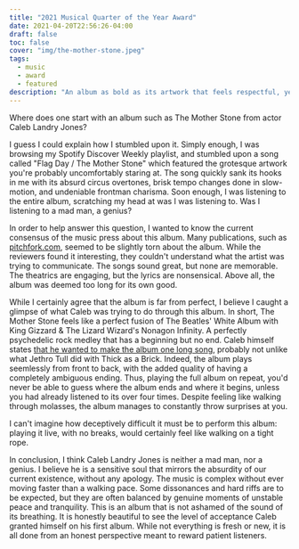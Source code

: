 ```yaml
---
title: "2021 Musical Quarter of the Year Award"
date: 2021-04-20T22:56:26-04:00
draft: false
toc: false
cover: "img/the-mother-stone.jpeg"
tags:
  - music
  - award
  - featured
description: "An album as bold as its artwork that feels respectful, yet unapologetic; The Mother Stone nabs the 'Quarter of the Year Musical Album' award from felixleger.com."
---
```


Where does one start with an album such as The Mother Stone from actor Caleb Landry Jones?

I guess I could explain how I stumbled upon it. Simply enough, I was browsing my Spotify Discover Weekly
playlist, and stumbled upon a song called "Flag Day / The Mother Stone" which featured the grotesque artwork
you're probably uncomfortably staring at. The song quickly sank its hooks in me with its absurd circus
overtones, brisk tempo changes done in slow-motion, and undeniable frontman charisma. Soon enough, I was
listening to the entire album, scratching my head at was I was listening to. Was I listening to a mad man, a
genius?


In order to help answer this question, I wanted to know the current consensus of the music press about this
album. Many publications, such as
[pitchfork.com](https://pitchfork.com/reviews/albums/caleb-landry-jones-the-mother-stone/), seemed to be
slightly torn about the album. While the reviewers found it interesting, they couldn't understand what the
artist was trying to communicate. The songs sound great, but none are memorable. The theatrics are engaging,
but the lyrics are nonsensical. Above all, the album was deemed too long for its own good.


While I certainly agree that the album is far from perfect, I believe I caught a glimpse of what Caleb was
trying to do through this album. In short, The Mother Stone feels like a perfect fusion of The Beatles' White
Album with King Gizzard & The Lizard Wizard's Nonagon Infinity. A perfectly psychedelic rock medley that has a
beginning but no end. Caleb himself states [that he wanted to make the album one long
song](https://www.insidehook.com/article/music/caleb-landry-jones-mother-stone-interview), probably not unlike
what Jethro Tull did with Thick as a Brick. Indeed, the album plays seemlessly from front to back, with the
added quality of having a completely ambiguous ending. Thus, playing the full album on repeat, you'd never be
able to guess where the album ends and where it begins, unless you had already listened to its over four
times. Despite feeling like walking through molasses, the album manages to constantly throw surprises at you. 

I can't imagine how deceptively difficult it must be to perform this album: playing it live, with no breaks,
would certainly feel like walking on a tight rope.



In conclusion, I think Caleb Landry Jones is neither a mad man, nor a genius. I believe he is a sensitive soul
that mirrors the absurdity of our current existence, without any apology. The music is complex without ever
moving faster than a walking pace. Some dissonances and hard riffs are to be expected, but they are often
balanced by genuine moments of unstable peace and tranquility. This is an album that is not ashamed of the sound
of its breathing. It is honestly beautiful to see the level of acceptance Caleb granted himself on his first
album. While not everything is fresh or new, it is all done from an honest perspective meant to reward patient
listeners.
